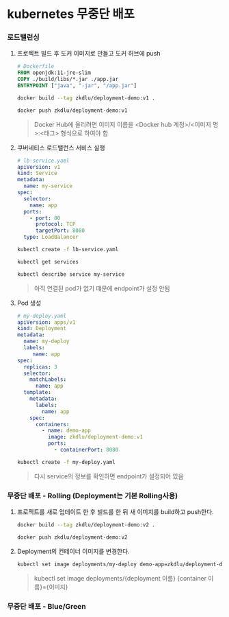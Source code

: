 # kubernetes 무중단 배포

### 로드밸런싱

1. 프로젝트 빌드 후 도커 이미지로 만들고 도커 허브에 push

   ```dockerfile
   # Dockerfile
   FROM openjdk:11-jre-slim
   COPY ./build/libs/*.jar ./app.jar
   ENTRYPOINT ["java", "-jar", "/app.jar"]
   ```

   ```bash
   docker build --tag zkdlu/deployment-demo:v1 .
   ```

   ```bash
   docker push zkdlu/deployment-demo:v1
   ```

   > Docker Hub에 올리려면 이미지 이름을 <Docker hub 계정>/<이미지 명>:<태그> 형식으로 하여야 함

2. 쿠버네티스 로드밸런스 서비스 실행

   ```yaml
   # lb-service.yaml
   apiVersion: v1
   kind: Service
   metadata:
     name: my-service
   spec:
     selector:
       name: app
     ports:
       - port: 80
         protocol: TCP
         targetPort: 8080
     type: LoadBalancer
   ```

   ```bash
   kubectl create -f lb-service.yaml
   ```

   ```bash
   kubectl get services
   ```

   ```bash
   kubectl describe service my-service
   ```

   > 아직 연결된 pod가 없기 떄문에 endpoint가 설정 안됨

3. Pod 생성

   ```yaml
   # my-deploy.yaml
   apiVersion: apps/v1
   kind: Deployment
   metadata:
     name: my-deploy
     labels:
     	name: app
   spec:
     replicas: 3
     selector:
       matchLabels:
         name: app
     template:
       metadata:
         labels:
           name: app
       spec:
         containers:
           - name: demo-app
             image: zkdlu/deployment-demo:v1
             ports:
               - containerPort: 8080
   ```

   ```bash
   kubectl create -f my-deploy.yaml
   ```

   > 다시 service의 정보를 확인하면 endpoint가 설정되어 있음

### 

### 무중단 배포 - Rolling (Deployment는 기본 Rolling사용)
1. 프로젝트를 새로 업데이트 한 후 빌드를 한 뒤  새 이미지를 build하고 push한다.

   ```bash
   docker build --tag zkdlu/deployment-demo:v2 .
   ```
   
   ```bash
   docker push zkdlu/deployment-demo:v2
   ```
   
2. Deployment의 컨테이너 이미지를 변경한다.

   ```bash
   kubectl set image deployments/my-deploy demo-app=zkdlu/deployment-demo:v2
   ```

   > kubectl set image deployments/{deployment 이름} {container 이름}={이미지}



### 무중단 배포 - Blue/Green